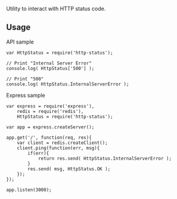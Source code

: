 

Utility to interact with HTTP status code.

Usage
-----

API sample

	var HttpStatus = require('http-status');
	
	// Print "Internal Server Error"
	console.log( HttpStatus['500'] );
	
	// Print "500"
	console.log( HttpStatus.InternalServerError );

Express sample

	var express = require('express'),
		redis = require('redis'),
		HttpStatus = require('http-status');
		
	var app = express.createServer();
	
	app.get('/', function(req, res){
		var client = redis.createClient();
		client.ping(function(err, msg){
			if(err){
				return res.send( HttpStatus.InternalServerError );
			}
			res.send( msg, HttpStatus.OK );
		});
	});
	
	app.listen(3000);